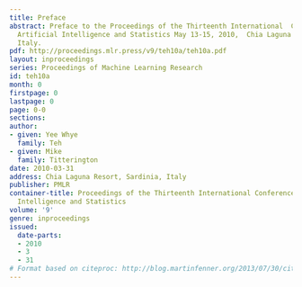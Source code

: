 ```yaml
---
title: Preface
abstract: Preface to the Proceedings of the Thirteenth International  Conference on
  Artificial Intelligence and Statistics May 13-15, 2010,  Chia Laguna Resort, Sardinia,
  Italy.
pdf: http://proceedings.mlr.press/v9/teh10a/teh10a.pdf
layout: inproceedings
series: Proceedings of Machine Learning Research
id: teh10a
month: 0
firstpage: 0
lastpage: 0
page: 0-0
sections: 
author:
- given: Yee Whye
  family: Teh
- given: Mike
  family: Titterington
date: 2010-03-31
address: Chia Laguna Resort, Sardinia, Italy
publisher: PMLR
container-title: Proceedings of the Thirteenth International Conference on Artificial
  Intelligence and Statistics
volume: '9'
genre: inproceedings
issued:
  date-parts:
  - 2010
  - 3
  - 31
# Format based on citeproc: http://blog.martinfenner.org/2013/07/30/citeproc-yaml-for-bibliographies/
---
```

